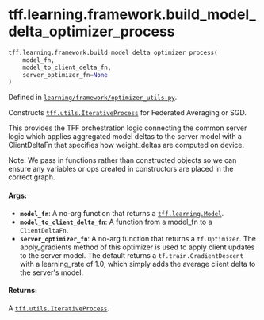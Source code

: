 <div itemscope itemtype="http://developers.google.com/ReferenceObject">
<meta itemprop="name" content="tff.learning.framework.build_model_delta_optimizer_process" />
<meta itemprop="path" content="Stable" />
</div>

# tff.learning.framework.build_model_delta_optimizer_process

```python
tff.learning.framework.build_model_delta_optimizer_process(
    model_fn,
    model_to_client_delta_fn,
    server_optimizer_fn=None
)
```

Defined in
[`learning/framework/optimizer_utils.py`](http://github.com/tensorflow/federated/tree/master/tensorflow_federated/python/learning/framework/optimizer_utils.py).

Constructs
<a href="../../../tff/utils/IterativeProcess.md"><code>tff.utils.IterativeProcess</code></a>
for Federated Averaging or SGD.

This provides the TFF orchestration logic connecting the common server logic
which applies aggregated model deltas to the server model with a ClientDeltaFn
that specifies how weight_deltas are computed on device.

Note: We pass in functions rather than constructed objects so we can ensure any
variables or ops created in constructors are placed in the correct graph.

#### Args:

*   <b>`model_fn`</b>: A no-arg function that returns a
    <a href="../../../tff/learning/Model.md"><code>tff.learning.Model</code></a>.
*   <b>`model_to_client_delta_fn`</b>: A function from a model_fn to a
    `ClientDeltaFn`.
*   <b>`server_optimizer_fn`</b>: A no-arg function that returns a
    `tf.Optimizer`. The apply_gradients method of this optimizer is used to
    apply client updates to the server model. The default returns a
    `tf.train.GradientDescent` with a learning_rate of 1.0, which simply adds
    the average client delta to the server's model.

#### Returns:

A
<a href="../../../tff/utils/IterativeProcess.md"><code>tff.utils.IterativeProcess</code></a>.
